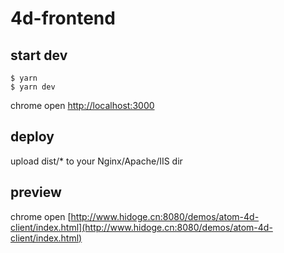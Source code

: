 # 4d-frontend

## start dev
```
$ yarn
$ yarn dev
```
chrome open [http://localhost:3000](http://localhost:3000)

## deploy
upload dist/* to your Nginx/Apache/IIS dir

## preview
chrome open [http://www.hidoge.cn:8080/demos/atom-4d-client/index.html](http://www.hidoge.cn:8080/demos/atom-4d-client/index.html)
